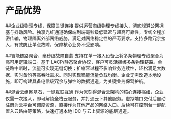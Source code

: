 # 产品优势

##企业级物理专线，保障关键连接
提供运营商级物理专线接入，彻底规避公网拥塞与抖动风险。独享光纤通道确保端到端毫秒级低延迟与超高可靠性。专线全程加密传输，物理隔离外部网络威胁，满足对网络稳定性的严苛要求。支持多路冗余接入，有效防止单点故障，保障核心业务不受影响。

##智能链路聚合，毫秒级故障自愈
支持在单一接入设备上将多条物理专线聚合为高可用逻辑端口。基于 LACP/静态聚合协议，客户可灵活捆绑多条物理链路。单链路中断时，流量可实现无缝切换；扩缩容过程不影响业务连续性，轻松满足大数据、实时备份等高吞吐需求。同时实现智能流量负载均衡。企业无需改造本地设施，即可构建具备电信级冗余与弹性的数据通道，为关键业务保驾护航。

##混合云组网基石，一键互联互通
作为优刻得混合云架构的核心连接枢纽，企业仅需一次接入，即可解锁全栈云服务，并打通云下其他服务。虚拟端口交付后自动注册为云平台可调度资源，直接作为其他产品的网络入口。后续可在控制台一键配置入云路由等策略，快速打通本地 IDC 与云上资源的底层通道。



